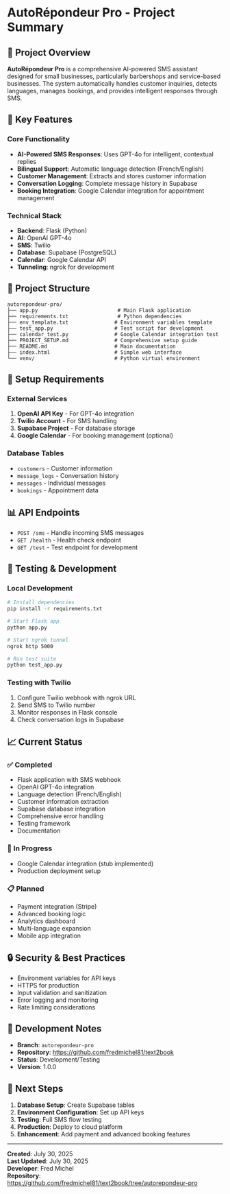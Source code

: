 # AutoRépondeur Pro - Project Summary

## 🎯 Project Overview

**AutoRépondeur Pro** is a comprehensive AI-powered SMS assistant designed for small businesses, particularly barbershops and service-based businesses. The system automatically handles customer inquiries, detects languages, manages bookings, and provides intelligent responses through SMS.

## 🚀 Key Features

### Core Functionality
- **AI-Powered SMS Responses**: Uses GPT-4o for intelligent, contextual replies
- **Bilingual Support**: Automatic language detection (French/English)
- **Customer Management**: Extracts and stores customer information
- **Conversation Logging**: Complete message history in Supabase
- **Booking Integration**: Google Calendar integration for appointment management

### Technical Stack
- **Backend**: Flask (Python)
- **AI**: OpenAI GPT-4o
- **SMS**: Twilio
- **Database**: Supabase (PostgreSQL)
- **Calendar**: Google Calendar API
- **Tunneling**: ngrok for development

## 📁 Project Structure

```
autorepondeur-pro/
├── app.py                          # Main Flask application
├── requirements.txt                # Python dependencies
├── env_template.txt               # Environment variables template
├── test_app.py                    # Test script for development
├── calendar_test.py               # Google Calendar integration test
├── PROJECT_SETUP.md               # Comprehensive setup guide
├── README.md                      # Main documentation
├── index.html                     # Simple web interface
└── venv/                          # Python virtual environment
```

## 🔧 Setup Requirements

### External Services
1. **OpenAI API Key** - For GPT-4o integration
2. **Twilio Account** - For SMS handling
3. **Supabase Project** - For database storage
4. **Google Calendar** - For booking management (optional)

### Database Tables
- `customers` - Customer information
- `message_logs` - Conversation history
- `messages` - Individual messages
- `bookings` - Appointment data

## 📊 API Endpoints

- `POST /sms` - Handle incoming SMS messages
- `GET /health` - Health check endpoint
- `GET /test` - Test endpoint for development

## 🧪 Testing & Development

### Local Development
```bash
# Install dependencies
pip install -r requirements.txt

# Start Flask app
python app.py

# Start ngrok tunnel
ngrok http 5000

# Run test suite
python test_app.py
```

### Testing with Twilio
1. Configure Twilio webhook with ngrok URL
2. Send SMS to Twilio number
3. Monitor responses in Flask console
4. Check conversation logs in Supabase

## 📈 Current Status

### ✅ Completed
- Flask application with SMS webhook
- OpenAI GPT-4o integration
- Language detection (French/English)
- Customer information extraction
- Supabase database integration
- Comprehensive error handling
- Testing framework
- Documentation

### 🔄 In Progress
- Google Calendar integration (stub implemented)
- Production deployment setup

### 📋 Planned
- Payment integration (Stripe)
- Advanced booking logic
- Analytics dashboard
- Multi-language expansion
- Mobile app integration

## 🔒 Security & Best Practices

- Environment variables for API keys
- HTTPS for production
- Input validation and sanitization
- Error logging and monitoring
- Rate limiting considerations

## 📝 Development Notes

- **Branch**: `autorepondeur-pro`
- **Repository**: https://github.com/fredmichel81/text2book
- **Status**: Development/Testing
- **Version**: 1.0.0

## 🎯 Next Steps

1. **Database Setup**: Create Supabase tables
2. **Environment Configuration**: Set up API keys
3. **Testing**: Full SMS flow testing
4. **Production**: Deploy to cloud platform
5. **Enhancement**: Add payment and advanced booking features

---

**Created**: July 30, 2025  
**Last Updated**: July 30, 2025  
**Developer**: Fred Michel  
**Repository**: https://github.com/fredmichel81/text2book/tree/autorepondeur-pro 